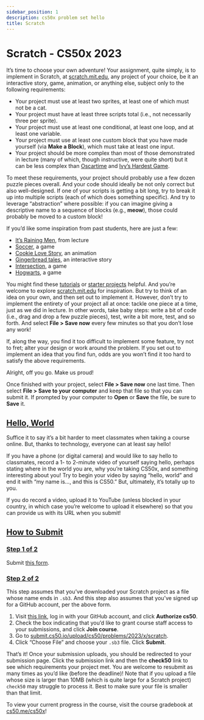 ```yaml
---
sidebar_position: 1
description: cs50x problem set hello
title: Scratch
---
```


# Scratch - CS50x 2023

It’s time to choose your own adventure! Your assignment, quite simply, is to implement in Scratch, at [scratch.mit.edu](https://scratch.mit.edu/), any project of your choice, be it an interactive story, game, animation, or anything else, subject only to the following requirements:

-   Your project must use at least two sprites, at least one of which must not be a cat.
-   Your project must have at least three scripts total (i.e., not necessarily three per sprite).
-   Your project must use at least one conditional, at least one loop, and at least one variable.
-   Your project must use at least one custom block that you have made yourself (via **Make a Block**), which must take at least one input.
-   Your project should be more complex than most of those demonstrated in lecture (many of which, though instructive, were quite short) but it can be less complex than [Oscartime](https://scratch.mit.edu/projects/277537196) and [Ivy’s Hardest Game](https://scratch.mit.edu/projects/326129433).

To meet these requirements, your project should probably use a few dozen puzzle pieces overall. And your code should ideally be not only correct but also well-designed. If one of your scripts is getting a bit long, try to break it up into multiple scripts (each of which does something specific). And try to leverage “abstraction” where possible: if you can imagine giving a descriptive name to a sequence of blocks (e.g., **meow**), those could probably be moved to a custom block!

If you’d like some inspiration from past students, here are just a few:

-   [It’s Raining Men](https://scratch.mit.edu/projects/37412/), from lecture
-   [Soccer](https://scratch.mit.edu/projects/37413/), a game
-   [Cookie Love Story](https://scratch.mit.edu/projects/26329196/), an animation
-   [Gingerbread tales](https://scratch.mit.edu/projects/277536784/), an interactive story
-   [Intersection](https://scratch.mit.edu/projects/75390754/), a game
-   [Hogwarts](https://scratch.mit.edu/projects/422258685), a game

You might find these [tutorials](https://scratch.mit.edu/projects/editor/?tutorial=all) or [starter projects](https://scratch.mit.edu/starter-projects) helpful. And you’re welcome to explore [scratch.mit.edu](https://scratch.mit.edu/explore/projects/all) for inspiration. But try to think of an idea on your own, and then set out to implement it. However, don’t try to implement the entirety of your project all at once: tackle one piece at a time, just as we did in lecture. In other words, take baby steps: write a bit of code (i.e., drag and drop a few puzzle pieces), test, write a bit more, test, and so forth. And select **File > Save now** every few minutes so that you don’t lose any work!

If, along the way, you find it too difficult to implement some feature, try not to fret; alter your design or work around the problem. If you set out to implement an idea that you find fun, odds are you won’t find it too hard to satisfy the above requirements.

Alright, off you go. Make us proud!

Once finished with your project, select **File > Save now** one last time. Then select **File > Save to your computer** and keep that file so that you can submit it. If prompted by your computer to **Open** or **Save** the file, be sure to **Save** it.

## [Hello, World](#hello-world)

Suffice it to say it’s a bit harder to meet classmates when taking a course online. But, thanks to technology, everyone can at least say hello!

If you have a phone (or digital camera) and would like to say hello to classmates, record a 1- to 2-minute video of yourself saying hello, perhaps stating where in the world you are, why you’re taking CS50x, and something interesting about you! Try to begin your video by saying “hello, world” and end it with “my name is…, and this is CS50.” But, ultimately, it’s totally up to you.

If you do record a video, upload it to YouTube (unless blocked in your country, in which case you’re welcome to upload it elsewhere) so that you can provide us with its URL when you submit!

## [How to Submit](#how-to-submit)

### [Step 1 of 2](#step-1-of-2)

Submit [this form](https://forms.cs50.io/73e44070-1fac-46bb-b041-5a5fce32ad29).

### [Step 2 of 2](#step-2-of-2)

This step assumes that you’ve downloaded your Scratch project as a file whose name ends in `.sb3`. And this step also assumes that you’ve signed up for a GitHub account, per the above form.

1.  Visit [this link](https://submit.cs50.io/invites/9770b67479384c4d8c37790779e466d9), log in with your GitHub account, and click **Authorize cs50**.
2.  Check the box indicating that you’d like to grant course staff access to your submissions, and click **Join course**.
3.  Go to [submit.cs50.io/upload/cs50/problems/2023/x/scratch](https://submit.cs50.io/upload/cs50/problems/2023/x/scratch).
4.  Click “Choose File” and choose your `.sb3` file. Click **Submit**.

That’s it! Once your submission uploads, you should be redirected to your submission page. Click the submission link and then the **check50** link to see which requirements your project met. You are welcome to resubmit as many times as you’d like (before the deadline)! Note that if you upload a file whose size is larger than 10MB (which is quite large for a Scratch project) `check50` may struggle to process it. Best to make sure your file is smaller than that limit.

To view your current progress in the course, visit the course gradebook at [cs50.me/cs50x](https://cs50.me/cs50x)!